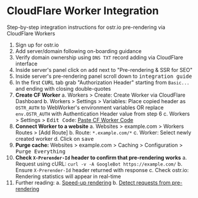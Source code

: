 # CloudFlare Worker Integration

Step-by-step integration instructions for ostr.io pre-rendering via CloudFlare Workers

1. Sign up for ostr.io
2. Add server/domain following on-boarding guidance
3. Verify domain ownership using `DNS TXT` record adding via CloudFlare interface
4. Inside server's panel click on <kbd>add</kbd> next to "Pre-rendering & SSR for SEO"
5. Inside server's pre-rendering panel scroll down to <kbd>integration guide</kbd>
6. In the first <kbd>CURL</kbd> tab grab "Authorization Header" starting from `Basic...` and ending with closing double-quotes
7. __Create CF Worker__
    a. Workers > Create: Create Worker via CloudFlare Dashboard
    b. Workers > Settings > Variables: Place copied header as `OSTR_AUTH` to WebWorker's environment variables OR replace `env.OSTR_AUTH` with Authentication Header value from step 6
    c. Workers > Settings > <kbd>Edit Code</kbd>: [Paste CF Worker Code](https://github.com/veliovgroup/spiderable-middleware/blob/master/examples/cloudflare.worker.js)
8. __Connect Worker to a website__
    a. Websites > example.com > Workers Routes > [Add Route]
    b. Route: `*.example.com/*`
    c. Worker: Select newly created worker
    d. Click on <kbd>save</kbd>
9. __Purge cache:__ Websites > example.com > Caching > Configuration > <kbd>Purge Everything</kbd>
10. __Check `X-Prerender-Id` header to confirm that pre-rendering works__
    a. Request using cURL: `curl -v -A GoogleBot https://example.com/`
    b. Ensure `X-Prerender-Id` header returned with response
    c. Check ostr.io: Rendering statistics will appear in real-time
11. Further reading:
    a. [Speed-up rendering](https://github.com/veliovgroup/spiderable-middleware?tab=readme-ov-file#speed-up-rendering)
    b. [Detect requests from pre-rendering](https://github.com/veliovgroup/spiderable-middleware?tab=readme-ov-file#detect-request-from-pre-rendering-engine-during-runtime)
